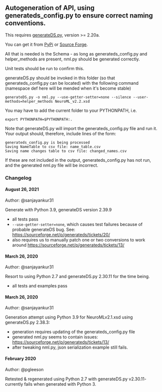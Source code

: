 ## Autogeneration of API, using generateds_config.py to ensure correct naming conventions.

This requires [generateDS.py](http://www.davekuhlman.org/generateDS.html), version >= 2.20a.

You can get it from [PyPi](http://pypi.python.org/pypi/generateDS/) or [Source Forge](https://sourceforge.net/projects/generateds/).

All that is needed is the Schema - as long as generateds_config.py and helper_methods are present, nml.py should be generated correctly.

Unit tests should be run to confirm this.

generateDS.py should be invoked in this folder (so that generateds_config.py can be located) with the following command (namespace def here will be mended when it's become stable)

    generateDS.py -o nml.py --use-getter-setter=none --silence --user-methods=helper_methods NeuroML_v2.2.xsd

You may have to add the current folder to your PYTHONPATH, i.e.

    export PYTHONPATH=$PYTHONPATH:.


Note that generateDS.py will import the generateds_config.py file and run it.
Your output should, therefore, include lines of the form:

    generateds_config.py is being processed
    Saving NameTable to csv file: name_table.csv
    Saving name changes table to csv file: changed_names.csv


If these are not included in the output, generateds_config.py has not run, and the generated nml.py file will be incorrect.

### Changelog

#### August 26, 2021

Author: @sanjayankur31

Generate with Python 3.9, generateDS version 2.39.9

- all tests pass
- `--use-getter-setter=none`, which causes test failures because of probable generateDS bug. See: https://sourceforge.net/p/generateds/tickets/20/
- also requires us to manually patch one or two conversions to work around https://sourceforge.net/p/generateds/tickets/13/

#### March 26, 2020

Author: @sanjayankur31

Resort to using Python 2.7 and generateDS.py 2.30.11 for the time being.

- all tests and examples pass

#### March 26, 2020

Author: @sanjayankur31

Generation attempt using Python 3.9 for NeuroMLv2.1.xsd using generateDS.py 2.38.3:

- generation requires updating of the generateds_config.py file
- generated nml.py seems to contain issues: https://sourceforge.net/p/generateds/tickets/13/
- after tweaking nml.py, json serialization example still fails.


#### February 2020

Author: @pgleeson

Retested & regenerated using Python 2.7 with generateDS.py v2.30.11- currently fails when generated with Python 3.
